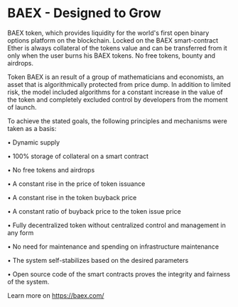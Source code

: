 # BAEX - Designed to Grow

BAEX token, which provides liquidity for the world's first open binary options platform on the blockchain. Locked on the BAEX smart-contract Ether is always collateral of the tokens value and can be transferred from it only when the user burns his BAEX tokens. No free tokens, bounty and airdrops.

Token BAEX is an result of a group of mathematicians and economists, an asset that is algorithmically protected from price dump. In addition to limited risk, the model included algorithms for a constant increase in the value of the token and completely excluded control by developers from the moment of launch.

To achieve the stated goals, the following principles and mechanisms were taken as a basis:

• Dynamic supply

• 100% storage of collateral on a smart contract

• No free tokens and airdrops

• A constant rise in the price of token issuance

• A constant rise in the token buyback price

• A constant ratio of buyback price to the token issue price

• Fully decentralized token without centralized control and management in any form

• No need for maintenance and spending on infrastructure maintenance

• The system self-stabilizes based on the desired parameters

• Open source code of the smart contracts proves the integrity and fairness of the system.


Learn more on https://baex.com/
